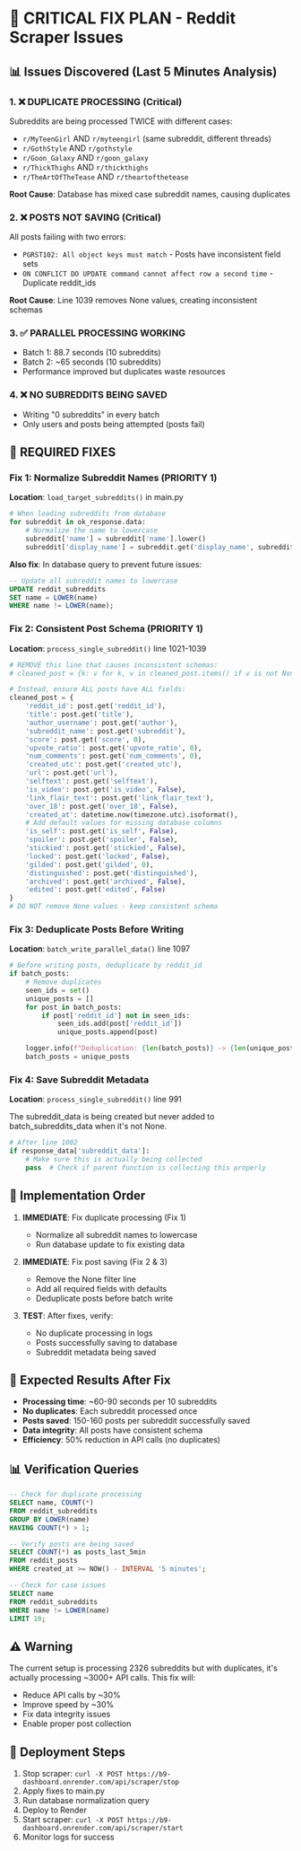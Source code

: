 # 🚨 CRITICAL FIX PLAN - Reddit Scraper Issues

## 📊 Issues Discovered (Last 5 Minutes Analysis)

### 1. ❌ **DUPLICATE PROCESSING** (Critical)
Subreddits are being processed TWICE with different cases:
- `r/MyTeenGirl` AND `r/myteengirl` (same subreddit, different threads)
- `r/GothStyle` AND `r/gothstyle`
- `r/Goon_Galaxy` AND `r/goon_galaxy`
- `r/ThickThighs` AND `r/thickthighs`
- `r/TheArtOfTheTease` AND `r/theartofthetease`

**Root Cause**: Database has mixed case subreddit names, causing duplicates

### 2. ❌ **POSTS NOT SAVING** (Critical)
All posts failing with two errors:
- `PGRST102: All object keys must match` - Posts have inconsistent field sets
- `ON CONFLICT DO UPDATE command cannot affect row a second time` - Duplicate reddit_ids

**Root Cause**: Line 1039 removes None values, creating inconsistent schemas

### 3. ✅ **PARALLEL PROCESSING WORKING**
- Batch 1: 88.7 seconds (10 subreddits)
- Batch 2: ~65 seconds (10 subreddits)
- Performance improved but duplicates waste resources

### 4. ❌ **NO SUBREDDITS BEING SAVED**
- Writing "0 subreddits" in every batch
- Only users and posts being attempted (posts fail)

## 🔧 REQUIRED FIXES

### Fix 1: Normalize Subreddit Names (PRIORITY 1)
**Location**: `load_target_subreddits()` in main.py

```python
# When loading subreddits from database
for subreddit in ok_response.data:
    # Normalize the name to lowercase
    subreddit['name'] = subreddit['name'].lower()
    subreddit['display_name'] = subreddit.get('display_name', subreddit['name'])
```

**Also fix**: In database query to prevent future issues:
```sql
-- Update all subreddit names to lowercase
UPDATE reddit_subreddits
SET name = LOWER(name)
WHERE name != LOWER(name);
```

### Fix 2: Consistent Post Schema (PRIORITY 1)
**Location**: `process_single_subreddit()` line 1021-1039

```python
# REMOVE this line that causes inconsistent schemas:
# cleaned_post = {k: v for k, v in cleaned_post.items() if v is not None}

# Instead, ensure ALL posts have ALL fields:
cleaned_post = {
    'reddit_id': post.get('reddit_id'),
    'title': post.get('title'),
    'author_username': post.get('author'),
    'subreddit_name': post.get('subreddit'),
    'score': post.get('score', 0),
    'upvote_ratio': post.get('upvote_ratio', 0),
    'num_comments': post.get('num_comments', 0),
    'created_utc': post.get('created_utc'),
    'url': post.get('url'),
    'selftext': post.get('selftext'),
    'is_video': post.get('is_video', False),
    'link_flair_text': post.get('link_flair_text'),
    'over_18': post.get('over_18', False),
    'created_at': datetime.now(timezone.utc).isoformat(),
    # Add default values for missing database columns
    'is_self': post.get('is_self', False),
    'spoiler': post.get('spoiler', False),
    'stickied': post.get('stickied', False),
    'locked': post.get('locked', False),
    'gilded': post.get('gilded', 0),
    'distinguished': post.get('distinguished'),
    'archived': post.get('archived', False),
    'edited': post.get('edited', False)
}
# DO NOT remove None values - keep consistent schema
```

### Fix 3: Deduplicate Posts Before Writing
**Location**: `batch_write_parallel_data()` line 1097

```python
# Before writing posts, deduplicate by reddit_id
if batch_posts:
    # Remove duplicates
    seen_ids = set()
    unique_posts = []
    for post in batch_posts:
        if post['reddit_id'] not in seen_ids:
            seen_ids.add(post['reddit_id'])
            unique_posts.append(post)

    logger.info(f"Deduplication: {len(batch_posts)} -> {len(unique_posts)} posts")
    batch_posts = unique_posts
```

### Fix 4: Save Subreddit Metadata
**Location**: `process_single_subreddit()` line 991

The subreddit_data is being created but never added to batch_subreddits_data when it's not None.

```python
# After line 1002
if response_data['subreddit_data']:
    # Make sure this is actually being collected
    pass  # Check if parent function is collecting this properly
```

## 📝 Implementation Order

1. **IMMEDIATE**: Fix duplicate processing (Fix 1)
   - Normalize all subreddit names to lowercase
   - Run database update to fix existing data

2. **IMMEDIATE**: Fix post saving (Fix 2 & 3)
   - Remove the None filter line
   - Add all required fields with defaults
   - Deduplicate posts before batch write

3. **TEST**: After fixes, verify:
   - No duplicate processing in logs
   - Posts successfully saving to database
   - Subreddit metadata being saved

## 🎯 Expected Results After Fix

- **Processing time**: ~60-90 seconds per 10 subreddits
- **No duplicates**: Each subreddit processed once
- **Posts saved**: 150-160 posts per subreddit successfully saved
- **Data integrity**: All posts have consistent schema
- **Efficiency**: 50% reduction in API calls (no duplicates)

## 📊 Verification Queries

```sql
-- Check for duplicate processing
SELECT name, COUNT(*)
FROM reddit_subreddits
GROUP BY LOWER(name)
HAVING COUNT(*) > 1;

-- Verify posts are being saved
SELECT COUNT(*) as posts_last_5min
FROM reddit_posts
WHERE created_at >= NOW() - INTERVAL '5 minutes';

-- Check for case issues
SELECT name
FROM reddit_subreddits
WHERE name != LOWER(name)
LIMIT 10;
```

## ⚠️ Warning

The current setup is processing 2326 subreddits but with duplicates, it's actually processing ~3000+ API calls. This fix will:
- Reduce API calls by ~30%
- Improve speed by ~30%
- Fix data integrity issues
- Enable proper post collection

## 🚀 Deployment Steps

1. Stop scraper: `curl -X POST https://b9-dashboard.onrender.com/api/scraper/stop`
2. Apply fixes to main.py
3. Run database normalization query
4. Deploy to Render
5. Start scraper: `curl -X POST https://b9-dashboard.onrender.com/api/scraper/start`
6. Monitor logs for success